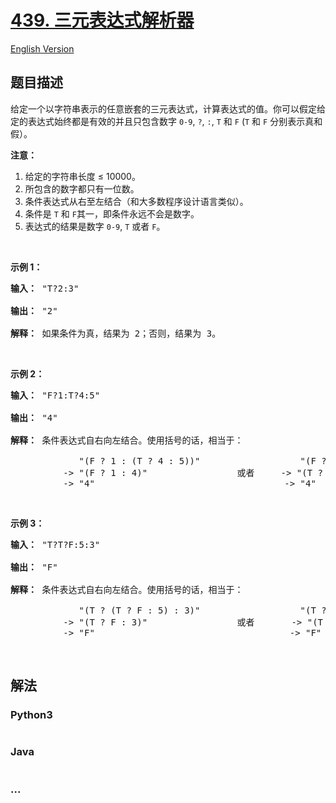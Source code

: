 # [439. 三元表达式解析器](https://leetcode-cn.com/problems/ternary-expression-parser)

[English Version](/solution/0400-0499/0439.Ternary%20Expression%20Parser/README_EN.md)

## 题目描述
<!-- 这里写题目描述 -->
<p>给定一个以字符串表示的任意嵌套的三元表达式，计算表达式的值。你可以假定给定的表达式始终都是有效的并且只包含数字 <code>0-9</code>, <code>?</code>, <code>:</code>, <code>T</code> 和 <code>F</code> (<code>T</code> 和 <code>F</code> 分别表示真和假）。</p>

<p><strong>注意：</strong></p>

<ol>
	<li>给定的字符串长度 ≤ 10000。</li>
	<li>所包含的数字都只有一位数。</li>
	<li>条件表达式从右至左结合（和大多数程序设计语言类似）。</li>
	<li>条件是 <code>T</code> 和 <code>F</code>其一，即条件永远不会是数字。</li>
	<li>表达式的结果是数字 <code>0-9</code>, <code>T</code> 或者 <code>F</code>。</li>
</ol>

<p> </p>

<p><strong>示例 1：</strong></p>

<pre><strong>输入：</strong> "T?2:3"

<strong>输出：</strong> "2"

<strong>解释：</strong> 如果条件为真，结果为 2；否则，结果为 3。
</pre>

<p> </p>

<p><strong>示例 2：</strong></p>

<pre><strong>输入：</strong> "F?1:T?4:5"

<strong>输出：</strong> "4"

<strong>解释：</strong> 条件表达式自右向左结合。使用括号的话，相当于：

             "(F ? 1 : (T ? 4 : 5))"                   "(F ? 1 : (T ? 4 : 5))"
          -> "(F ? 1 : 4)"                 或者     -> "(T ? 4 : 5)"
          -> "4"                                    -> "4"
</pre>

<p> </p>

<p><strong>示例 3：</strong></p>

<pre><strong>输入：</strong> "T?T?F:5:3"

<strong>输出：</strong> "F"

<strong>解释：</strong> 条件表达式自右向左结合。使用括号的话，相当于：

             "(T ? (T ? F : 5) : 3)"                   "(T ? (T ? F : 5) : 3)"
          -> "(T ? F : 3)"                 或者       -> "(T ? F : 5)"
          -> "F"                                     -> "F"
</pre>

<p> </p>



## 解法
<!-- 这里可写通用的实现逻辑 -->


<!-- tabs:start -->

### **Python3**
<!-- 这里可写当前语言的特殊实现逻辑 -->

```python

```

### **Java**
<!-- 这里可写当前语言的特殊实现逻辑 -->

```java

```

### **...**
```

```

<!-- tabs:end -->